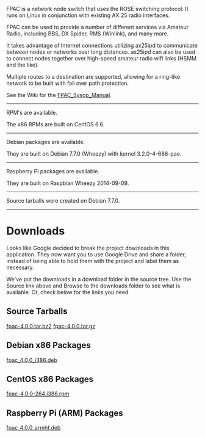FPAC is a network node switch that uses the ROSE switching protocol. It runs on Linux in conjunction with existing AX.25 radio interfaces.

FPAC can be used to provide a number of different services via Amateur Radio, including BBS, DX Spider, RMS (Winlink), and many more.

It takes advantage of Internet connections utilizing ax25ipd to communicate between nodes or networks over long distances. ax25ipd can also be used to connect nodes together over high-speed amateur radio wifi links (HSMM and the like).

Multiple routes to a destination are supported, allowing for a ring-like network to be built with fail over path protection.

See the Wiki for the [FPAC\_Sysop\_Manual](FPAC_Sysop_Manual.md).


---


RPM's are available.

The x86 RPMs are built on CentOS 6.6.


---


Debian packages are available.

They are built on Debian 7.7.0 (Wheezy) with kernel 3.2.0-4-686-pae.


---


Raspberry Pi packages are available.

They are built on Raspbian Wheezy 2014-09-09.


---


Source tarballs were created on Debian 7.7.0.


---


# Downloads #

Looks like Google decided to break the project downloads in this application. They now want you to use Google Drive and share a folder, instead of being able to hold them with the project and label them as necessary.

We've put the downloads in a download folder in the source tree. Use the Source link above and Browse to the downloads folder to see what is available. Or, check below for the links you need.

## Source Tarballs ##
[fpac-4.0.0.tar.bz2](https://fpac.googlecode.com/svn/downloads/fpac-4.0.0.tar.bz2)
[fpac-4.0.0.tar.gz](https://fpac.googlecode.com/svn/downloads/fpac-4.0.0.tar.gz)


## Debian x86 Packages ##
[fpac\_4.0.0\_i386.deb](https://fpac.googlecode.com/svn/downloads/fpac_4.0.0_i386.deb)


## CentOS x86 Packages ##
[fpac-4.0.0-264.i386.rpm](https://fpac.googlecode.com/svn/downloads/fpac-4.0.0-264.i386.rpm)


## Raspberry Pi (ARM) Packages ##
[fpac\_4.0.0\_armhf.deb](https://fpac.googlecode.com/svn/downloads/fpac_4.0.0_armhf.deb)